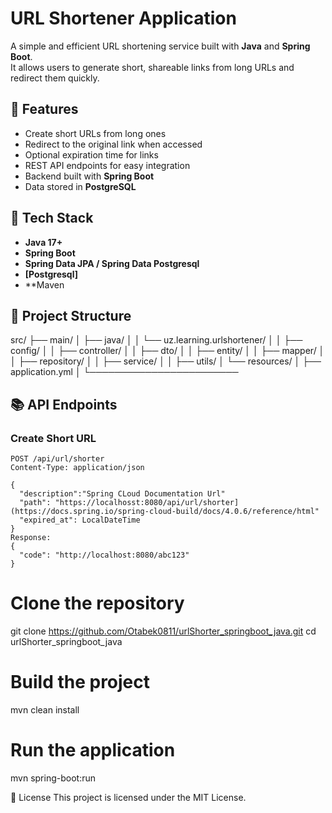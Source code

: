 # URL Shortener Application

A simple and efficient URL shortening service built with **Java** and **Spring Boot**.  
It allows users to generate short, shareable links from long URLs and redirect them quickly.

## 🚀 Features
- Create short URLs from long ones
- Redirect to the original link when accessed
- Optional expiration time for links
- REST API endpoints for easy integration
- Backend built with **Spring Boot**
- Data stored in **PostgreSQL**

## 📌 Tech Stack
- **Java 17+**
- **Spring Boot**
- **Spring Data JPA / Spring Data Postgresql**
- **[Postgresql]**
- **Maven 

## 📂 Project Structure

src/
├── main/
│ ├── java/
│ │ └── uz.learning.urlshortener/
│ │ ├── config/
│ │ ├── controller/
│ │ ├── dto/
│ │ ├── entity/
│ │ ├── mapper/
│ │ ├── repository/
│ │ ├── service/
│ │ ├── utils/
│ └── resources/
│ ├── application.yml
│ └────────────────────────


## 📚 API Endpoints

### Create Short URL
```http
POST /api/url/shorter
Content-Type: application/json

{
  "description":"Spring CLoud Documentation Url"
  "path": "https://localhosst:8080/api/url/shorter](https://docs.spring.io/spring-cloud-build/docs/4.0.6/reference/html"
  "expired_at": LocalDateTime
}
Response:
{
  "code": "http://localhost:8080/abc123"
}

```
# Clone the repository
git clone https://github.com/Otabek0811/urlShorter_springboot_java.git
cd urlShorter_springboot_java

# Build the project
mvn clean install

# Run the application
mvn spring-boot:run


📜 License
This project is licensed under the MIT License.
